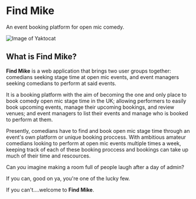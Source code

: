# Find Mike

An event booking platform for open mic comedy.

![Image of Yaktocat](https://octodex.github.com/images/yaktocat.png)

## What is Find Mike?

**Find Mike** is a web application that brings two user groups together: comedians seeking stage time at open mic events, and event managers seeking comedians to perform at said events.

It is a booking platform with the aim of becoming the one and only place to book comedy open mic stage time in the UK; allowing performers to easily book upcoming events, manage their upcoming bookings, and review venues; and event managers to list their events and manage who is booked to perform at them.

Presently, comedians have to find and book open mic stage time through an event's own platform or unique booking proccess. With ambitious amateur comedians looking to perform at open mic events multiple times a week, keeping track of each of these booking proccess and bookings can take up much of their time and rescources. 

Can *you* imagine making a room full of people laugh after a day of admin? 

If you can, good on ya, you're one of the lucky few.

If you can't....welcome to **Find Mike**.